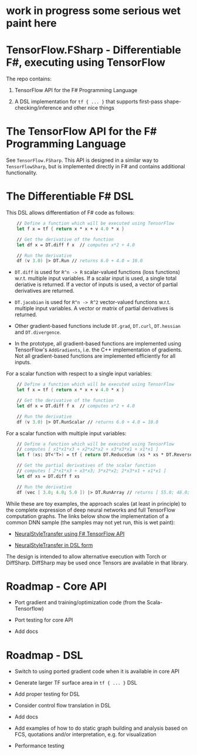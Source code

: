 # **work in progress some serious wet paint here**

# TensorFlow.FSharp - Differentiable F#, executing using TensorFlow

The repo contains:

1.	TensorFlow API for the F# Programming Language

2.	A DSL implementation for `tf { ... }` that supports first-pass shape-checking/inference and other nice things

# The TensorFlow API for the F# Programming Language

See `TensorFlow.FSharp`.  This API is designed in a similar way to `TensorFlowSharp`, but is implemented directly in F# and
contains additional functionality.

# The Differentiable F# DSL

This DSL allows differentiation of F# code as follows:

```fsharp
    // Define a function which will be executed using TensorFlow
    let f x = tf { return x * x + v 4.0 * x }

    // Get the derivative of the function
    let df x = DT.diff f x  // computes x*2 + 4.0

    // Run the derivative 
    df (v 3.0) |> DT.Run // returns 6.0 + 4.0 = 10.0
```
* `DT.diff` is used for `R^n -> R` scalar-valued functions (loss functions) w.r.t. multiple input variables. If 
  a scalar input is used, a single total deriative is returned. If a vector of inputs is used, a vector of
  partial derivatives are returned.

* `DT.jacobian` is used for `R^n -> R^2` vector-valued functions w.r.t. multiple input variables. A vector or
  matrix of partial derivatives is returned.

* Other gradient-based functions include `DT.grad`, `DT.curl`, `DT.hessian` and `DT.divergence`.

* In the prototype, all gradient-based functions are implemented using TensorFlow's `AddGradients`, i.e. the C++ implementation of
  gradients. Not all gradient-based functions are implemented efficiently for all inputs.

For a scalar function with respect to a single input variables:
```fsharp
    // Define a function which will be executed using TensorFlow
    let f x = tf { return x * x + v 4.0 * x }

    // Get the derivative of the function
    let df x = DT.diff f x  // computes x*2 + 4.0

    // Run the derivative 
    df (v 3.0) |> DT.RunScalar // returns 6.0 + 4.0 = 10.0
```
For a scalar function with multiple input variables:
```fsharp
    // Define a function which will be executed using TensorFlow
    // computes [ x1*x1*x3 + x2*x2*x2 + x3*x3*x1 + x1*x1 ]
    let f (xs: DT<'T>) = tf { return DT.ReduceSum (xs * xs * DT.ReverseV2 xs) } 

    // Get the partial derivatives of the scalar function
    // computes [ 2*x1*x3 + x3*x3; 3*x2*x2; 2*x3*x1 + x1*x1 ]
    let df xs = DT.diff f xs   

    // Run the derivative 
    df (vec [ 3.0; 4.0; 5.0 ]) |> DT.RunArray // returns [ 55.0; 48.0; 39.0 ]
```

While these are toy examples, the approach scales (at least in principle) to the complete expression of deep neural networks
and full TensorFlow computation graphs. The links below show the implementation of a common DNN sample (the samples may not
yet run, this is wet paint):

* [NeuralStyleTransfer using F# TensorFlow API](https://github.com/fsprojects/TensorFlow.FSharp/blob/master/examples/NeuralStyleTransfer.fsx)

* [NeuralStyleTransfer in DSL form](https://github.com/fsprojects/TensorFlow.FSharp/blob/master/examples/NeuralStyleTransfer-dsl.fsx)

The design is intended to allow alternative execution with Torch or DiffSharp.
DiffSharp may be used once Tensors are available in that library.

# Roadmap - Core API

* Port gradient and training/optimization code (from the Scala-Tensorflow)

* Port testing for core API

* Add docs

# Roadmap - DSL

* Switch to using ported gradient code when it is available in core API

* Generate larger TF surface area in `tf { ... }` DSL

* Add proper testing for DSL 

* Consider control flow translation in DSL

* Add docs

* Add examples of how to do static graph building and analysis based on FCS, quotations and/or interpretation, e.g. for visualization

* Performance testing
